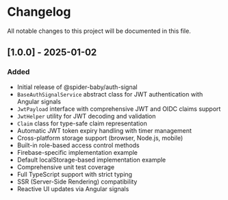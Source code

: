 # Changelog

All notable changes to this project will be documented in this file.

## [1.0.0] - 2025-01-02

### Added
- Initial release of @spider-baby/auth-signal
- `BaseAuthSignalService` abstract class for JWT authentication with Angular signals
- `JwtPayload` interface with comprehensive JWT and OIDC claims support
- `JwtHelper` utility for JWT decoding and validation
- `Claim` class for type-safe claim representation
- Automatic JWT token expiry handling with timer management
- Cross-platform storage support (browser, Node.js, mobile)
- Built-in role-based access control methods
- Firebase-specific implementation example
- Default localStorage-based implementation example
- Comprehensive unit test coverage
- Full TypeScript support with strict typing
- SSR (Server-Side Rendering) compatibility
- Reactive UI updates via Angular signals

